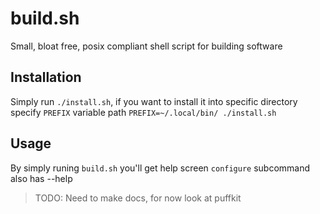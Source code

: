# build.sh

Small, bloat free, posix compliant shell script for building software

## Installation

Simply run `./install.sh`, if you want to install it into specific directory<br>
specify `PREFIX` variable path `PREFIX=~/.local/bin/ ./install.sh`

## Usage

By simply runing `build.sh` you'll get help screen
`configure` subcommand also has --help

> TODO: Need to make docs, for now look at puffkit
